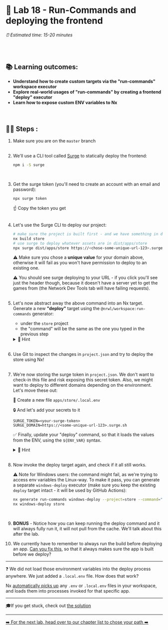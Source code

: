 # 📎 Lab 18 - Run-Commands and deploying the frontend

###### ⏰ Estimated time: 15-20 minutes

<br />

## 📚 Learning outcomes:

- **Understand how to create custom targets via the "run-commands" workspace executor**
- **Explore real-world usages of "run-commands" by creating a frontend "deploy" executor**
- **Learn how to expose custom ENV variables to Nx**
  <br /><br /><br />

## 🏋️‍♀️ Steps :

1. Make sure you are on the `master` branch
   <br /> <br />
2. We'll use a CLI tool called [Surge](https://surge.sh/) to statically deploy the frontend:

   ```bash
   npm i -S surge
   ```

   <br />

3. Get the surge token (you'll need to create an account with an email and password):

   ```
   npx surge token
   ```

   ☝️ Copy the token you get
   <br /> <br />

4. Let's use the Surge CLI to deploy our project:

   ```bash
   # make sure the project is built first - and we have something in dist
   nx build store
   # use surge to deploy whatever assets are in dist/apps/store
   npx surge dist/apps/store https://<chose-some-unique-url-123>.surge.sh --token <your-surge-token>
   ```

   ⚠️ Make sure you chose a **unique value** for your domain above, otherwise
   it will fail as you won't have permission to deploy to an existing one.

   ⚠️ You should see surge deploying to your URL - if you click you'll see just the header though, because it doesn't have a server yet to get the games from (the Network Dev Tools tab will have failing requests).
   <br /> <br />

5. Let's now abstract away the above command into an Nx target. Generate a new **"deploy"** target using the `@nrwl/workspace:run-commands` generator:

   - under the `store` project
   - the "command" will be the same as the one you typed in the previous step

   <details>
   <summary>🐳 Hint</summary>

   Consult the run-commands generator docs [here](https://nx.dev/packages/workspace/generators/run-commands)
   </details>
   <br />

6. Use Git to inspect the changes in `project.json` and try to deploy the store using Nx!
   <br /> <br />
7. We're now storing the surge token in `project.json`. We don't want to check-in this file and risk exposing this secret token. Also, we might want to deploy to different domains depending on the environment. Let's move these out:

   📁 Create a new file `apps/store/.local.env`

   🔒 And let's add your secrets to it

   ```
   SURGE_TOKEN=<your-surge-token>
   SURGE_DOMAIN=https://<some-unique-url-123>.surge.sh
   ```

   ✅ Finally, update your "deploy" command, so that it loads the values from the ENV, using the `${ENV_VAR}` syntax.

    <details>
    <summary>🐳 Hint</summary>
    
    ```bash
   surge dist/apps/store ${SURGE_DOMAIN} --token ${SURGE_TOKEN} 
   ```
    </details>
    <br />

8. Now invoke the deploy target again, and check if it all still works.

   ⚠️ Note for Windows users: the command might fail, as we're trying to access env variables the Linux-way.
   To make it pass, you can generate a separate `windows-deploy` executor (make sure you keep the existing `deploy` target intact - it will be used by GitHub Actions):

   ```bash
   nx generate run-commands windows-deploy --project=store --command="surge dist/apps/store %SURGE_DOMAIN% --token %SURGE_TOKEN%"
   nx windows-deploy store
   ```

   <br />
   
9. **BONUS** - Notice how you can keep running the deploy command and it will always fully run it, it will not pull from the cache. We'll talk about this after the lab.

10. We currently have to remember to always run the build before deploying an app. [Can you fix this](https://nx.dev/reference/project-configuration#dependson), so that it always makes sure the app is built before we deploy?

---

❓ We did not load those environment variables into the deploy process anywhere.
We just added a `.local.env` file. How does that work?

Nx [automatically picks up](https://nx.dev/recipe/define-environment-variables#setting-environment-variables) any `.env` or `.local.env` files in your workspace,
and loads them into processes invoked for that specific app.

---

🎓If you get stuck, check out [the solution](SOLUTION.md)

---

[➡️ For the next lab, head over to our chapter list to chose your path ➡️](https://github.com/nrwl/nx-workshop#day-2)
